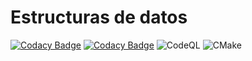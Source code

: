 # Estructuras de datos
[![Codacy Badge](https://api.codacy.com/project/badge/Grade/ce58a51b00194704a4dee084f176668f)](https://app.codacy.com/gh/UNA-OUROBOROS/datospp?utm_source=github.com&utm_medium=referral&utm_content=UNA-OUROBOROS/datospp&utm_campaign=Badge_Grade_Settings)
[![Codacy Badge](https://app.codacy.com/project/badge/Grade/7ddaa113692241e29152f07126f6616a)](https://www.codacy.com/gh/ninjaoflight/estructuras-datos/dashboard?utm_source=github.com&amp;utm_medium=referral&amp;utm_content=ninjaoflight/estructuras-datos&amp;utm_campaign=Badge_Grade)
![CodeQL](https://github.com/ninjaoflight/estructuras-datos/workflows/CodeQL/badge.svg)
![CMake](https://github.com/ninjaoflight/estructuras-datos/workflows/CMake/badge.svg)
